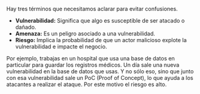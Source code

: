 Hay tres términos que necesitamos aclarar para evitar confusiones.

- **Vulnerabilidad:** Significa que algo es susceptible de ser atacado o dañado.
- **Amenaza:** Es un peligro asociado a una vulnerabilidad.
- **Riesgo:** Implica la probabilidad de que un actor malicioso explote la vulnerabilidad e impacte el negocio.

Por ejemplo, trabajas en un hospital que usa una base de datos en particular para guardar los registros médicos. Un día sale una nueva vulnerabilidad en la base de datos que usas. Y no sólo eso, sino que junto con esa vulnerabilidad sale un PoC (Proof of Concept), lo que ayuda a los atacantes a realizar el ataque. Por este motivo el riesgo es alto.